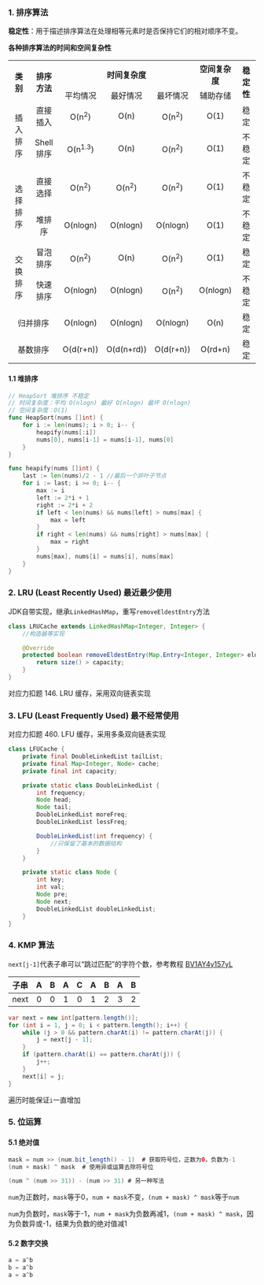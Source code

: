 ### 1. 排序算法

**稳定性**：用于描述排序算法在处理相等元素时是否保持它们的相对顺序不变。

**各种排序算法的时间和空间复杂性**

<center><table>
  <tr>
    <th rowspan="2" align="center">类别</th>
    <th rowspan="2" align="center">排序方法</th>
    <th colspan="3" align="center">时间复杂度</th>
    <th align="center">空间复杂度</th>
    <th rowspan="2" align="center">稳定性</th>
  </tr>
  <tr>
    <td align="center">平均情况</td>
    <td align="center">最好情况</td>
    <td align="center">最坏情况</td>
    <td align="center">辅助存储</td>
  </tr>
  <tr>
    <td rowspan="2" align="center">插入排序</td>
    <td align="center">直接插入</td>
    <td align="center">O(n<sup>2</sup>)</td>
    <td align="center">O(n)</td>
    <td align="center">O(n<sup>2</sup>)</td>
    <td align="center">O(1)</td>
    <td align="center">稳定</td>
  </tr>
  <tr>
    <td align="center">Shell排序</td>
    <td align="center">O(n<sup>1.3</sup>)</td>
    <td align="center">O(n)</td>
    <td align="center">O(n<sup>2</sup>)</td>
    <td align="center">O(1)</td>
    <td align="center">不稳定</td>
  </tr>
  <tr>
    <td rowspan="2" align="center">选择排序</td>
    <td align="center">直接选择</td>
    <td align="center">O(n<sup>2</sup>)</td>
    <td align="center">O(n<sup>2</sup>)</td>
    <td align="center">O(n<sup>2</sup>)</td>
    <td align="center">O(1)</td>
    <td align="center">不稳定</td>
  </tr>
  <tr>
    <td align="center">堆排序</td>
    <td align="center">O(nlogn)</td>
    <td align="center">O(nlogn)</td>
    <td align="center">O(nlogn)</td>
    <td align="center">O(1)</td>
    <td align="center">不稳定</td>
  </tr>
  <tr>
    <td rowspan="2" align="center">交换排序</td>
    <td align="center">冒泡排序</td>
    <td align="center">O(n<sup>2</sup>)</td>
    <td align="center">O(n)</td>
    <td align="center">O(n<sup>2</sup>)</td>
    <td align="center">O(1)</td>
    <td align="center">稳定</td>
  </tr>
  <tr>
    <td align="center">快速排序</td>
    <td align="center">O(nlogn)</td>
    <td align="center">O(nlogn)</td>
    <td align="center">O(n<sup>2</sup>)</td>
    <td align="center">O(nlogn)</td>
    <td align="center">不稳定</td>
  </tr>
  <tr>
    <td colspan="2" align="center">归并排序</td>
    <td align="center">O(nlogn)</td>
    <td align="center">O(nlogn)</td>
    <td align="center">O(nlogn)</td>
    <td align="center">O(n)</td>
    <td align="center">稳定</td>
  </tr>
  <tr>
    <td colspan="2" align="center">基数排序</td>
    <td align="center">O(d(r+n))</td>
    <td align="center">O(d(n+rd))</td>
    <td align="center">O(d(r+n))</td>
    <td align="center">O(rd+n)</td>
    <td align="center">稳定</td>
  </tr>
</table></center>

#### 1.1 堆排序

```go
// HeapSort 堆排序 不稳定
// 时间复杂度：平均 O(nlogn) 最好 O(nlogn) 最坏 O(nlogn)
// 空间复杂度：O(1)
func HeapSort(nums []int) {
	for i := len(nums); i > 0; i-- {
		heapify(nums[:i])
		nums[0], nums[i-1] = nums[i-1], nums[0]
	}
}

func heapify(nums []int) {
	last := len(nums)/2 - 1 //最后一个非叶子节点
	for i := last; i >= 0; i-- {
		max := i
		left := 2*i + 1
		right := 2*i + 2
		if left < len(nums) && nums[left] > nums[max] {
			max = left
		}
		if right < len(nums) && nums[right] > nums[max] {
			max = right
		}
		nums[max], nums[i] = nums[i], nums[max]
	}
}
```

### 2. LRU (Least Recently Used) 最近最少使用

JDK自带实现，继承`LinkedHashMap`，重写`removeEldestEntry`方法

```java
class LRUCache extends LinkedHashMap<Integer, Integer> {
    //构造器等实现

    @Override
    protected boolean removeEldestEntry(Map.Entry<Integer, Integer> eldest) {
        return size() > capacity;
    }
}
```

对应力扣题 146. LRU 缓存，采用双向链表实现

### 3. LFU (Least Frequently Used) 最不经常使用

对应力扣题 460. LFU 缓存，采用多条双向链表实现

```java
class LFUCache {
    private final DoubleLinkedList tailList;
    private final Map<Integer, Node> cache;
    private final int capacity;

    private static class DoubleLinkedList {
        int frequency;
        Node head;
        Node tail;
        DoubleLinkedList moreFreq;
        DoubleLinkedList lessFreq;

        DoubleLinkedList(int frequency) {
            //只保留了基本的数据结构
        }
    }

    private static class Node {
        int key;
        int val;
        Node pre;
        Node next;
        DoubleLinkedList doubleLinkedList;
    }
}
```

### 4. KMP 算法

`next[j-1]`代表子串可以“跳过匹配”的字符个数，参考教程 [BV1AY4y157yL](https://www.bilibili.com/video/BV1AY4y157yL/)

| 子串 |  A   |  B   |  A   |  C   |  A   |  B   |  A   |  B   |
| :--: | :--: | :--: | :--: | :--: | :--: | :--: | :--: | :--: |
| next |  0   |  0   |  1   |  0   |  1   |  2   |  3   |  2   |

```java
var next = new int[pattern.length()];
for (int i = 1, j = 0; i < pattern.length(); i++) {
    while (j > 0 && pattern.charAt(i) != pattern.charAt(j)) {
        j = next[j - 1];
    }
    if (pattern.charAt(i) == pattern.charAt(j)) {
        j++;
    }
    next[i] = j;
}
```

遍历时能保证`i`一直增加

### 5. 位运算

#### 5.1 绝对值

```java
mask = num >> (num.bit_length() - 1)  # 获取符号位，正数为0，负数为-1
(num + mask) ^ mask  # 使用异或运算去除符号位

(num ^ (num >> 31)) - (num >> 31) # 另一种写法
```

`num`为正数时，`mask`等于0，`num + mask`不变，`(num + mask) ^ mask`等于`num`

`num`为负数时，`mask`等于-1，`num + mask`为负数再减1，`(num + mask) ^ mask`，因为负数异或-1，结果为负数的绝对值减1

#### 5.2 数字交换

```java
a = a^b
b = a^b
a = a^b
```
